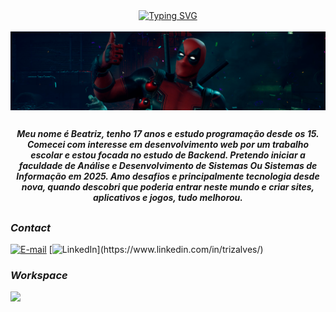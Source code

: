 <div align="center">
<a href="https://git.io/typing-svg">
<img src="https://readme-typing-svg.demolab.com?font=Fira+Code&weight=700&pause=1000&color=8E2939&width=435&size=22&lines=%E2%8B%86%EF%BD%A1Welcome+to+my+profile!!+%3A)+%E2%9C%A7%EF%BD%A1" alt="Typing SVG"/>
</a>
</div>
<br>
<img align="center" alt="" src="./.imgs/header.png">

##

<!--Sobre mim-->
<p font-size="15px" align="center"><strong><i>Meu nome é Beatriz, tenho 17 anos e estudo programação desde os 15. Comecei com interesse em desenvolvimento web por um trabalho escolar e estou focada no estudo de Backend. Pretendo iniciar a faculdade de Análise e Desenvolvimento de Sistemas Ou Sistemas de Informação em 2025. Amo desafios e principalmente tecnologia desde nova, quando descobri que poderia entrar neste mundo e criar sites, aplicativos e jogos, tudo melhorou.</i></strong></p>

##

</div>

<img align="right" alt="" height="190px" src="./.imgs/mario2.gif">

<h3 align="left"><strong><i>Contact</i></strong></h3>


[![E-mail](https://img.shields.io/badge/Gmail-000?style=for-the-badge&logo=gmail&logoColor=691e19&color:FFF)](mailto:beatrizalvesctt@gmail.com)
[![LinkedIn](https://img.shields.io/badge/LinkedIn-000?style=for-the-badge&logo=linkedin&&logoColor=691e19&color:FFF")](https://www.linkedin.com/in/trizalves/)
<!--[![Instagram](https://img.shields.io/badge/Instagram-000?style=for-the-badge&logo=instagram&logoColor=691e19&color:FFF")](https://www.instagram.com/whobtz/)-->
<!--[![Discord](https://img.shields.io/badge/Discord-000?style=for-the-badge&logo=discord&logoColor=691e19&color:FFF)]()-->

<h3 align="left" color="#8E2939"><strong><i>Workspace</i></strong></h3>
<div>
 <a href="https://skillicons.dev">
    <img src="https://skillicons.dev/icons?i=git,java,mysql" />
  </a>
</div>

##
<!--<div>
<img height="170em" src="https://github-readme-stats.vercel.app/api?username=trizwz&show_icons=true&title_color=ffffff&text_color=ffffff&icon_color=e62f22&border_color=e62f22&border_radius=5&theme=transparent">
<img align="right" height="170em" src="https://github-readme-stats.vercel.app/api/top-langs/?username=trizwz&langs_count=8&title_color=ffffff&text_color=ffffff&icon_color=e62f22&border_color=e62f22&border_radius=5&theme=transparent">
</div>-->
